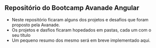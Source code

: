 ## Repositório do Bootcamp Avanade Angular

- Neste repositório ficaram alguns dos projetos e desafios que foram proposto pela Avanade.
- Os projetos e dasfios ficaram hopedados em pastas, cada um com o seu título
- Um pequeno resumo dos mesmo será em breve implementado aqui.
